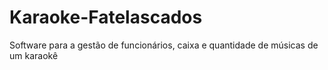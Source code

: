 # Karaoke-Fatelascados
Software para a gestão de funcionários, caixa e quantidade de músicas de um karaokê
